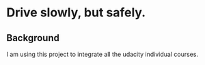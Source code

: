 # Drive slowly, but safely. 

## Background
I am using this project to integrate all the udacity individual courses.


